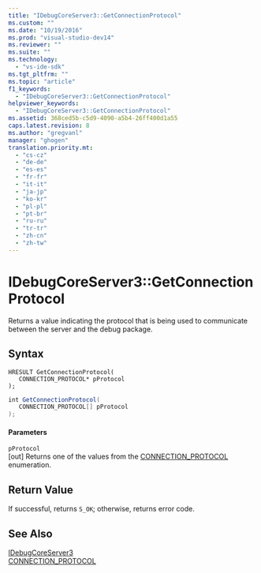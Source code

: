 ```yaml
---
title: "IDebugCoreServer3::GetConnectionProtocol"
ms.custom: ""
ms.date: "10/19/2016"
ms.prod: "visual-studio-dev14"
ms.reviewer: ""
ms.suite: ""
ms.technology: 
  - "vs-ide-sdk"
ms.tgt_pltfrm: ""
ms.topic: "article"
f1_keywords: 
  - "IDebugCoreServer3::GetConnectionProtocol"
helpviewer_keywords: 
  - "IDebugCoreServer3::GetConnectionProtocol"
ms.assetid: 368ced5b-c5d9-4090-a5b4-26ff400d1a55
caps.latest.revision: 8
ms.author: "gregvanl"
manager: "ghogen"
translation.priority.mt: 
  - "cs-cz"
  - "de-de"
  - "es-es"
  - "fr-fr"
  - "it-it"
  - "ja-jp"
  - "ko-kr"
  - "pl-pl"
  - "pt-br"
  - "ru-ru"
  - "tr-tr"
  - "zh-cn"
  - "zh-tw"
---
```

# IDebugCoreServer3::GetConnectionProtocol
Returns a value indicating the protocol that is being used to communicate between the server and the debug package.  
  
## Syntax  
  
```cpp#  
HRESULT GetConnectionProtocol(  
   CONNECTION_PROTOCOL* pProtocol  
);  
```  
  
```c#  
int GetConnectionProtocol(  
   CONNECTION_PROTOCOL[] pProtocol  
);  
```  
  
#### Parameters  
 `pProtocol`  
 [out] Returns one of the values from the [CONNECTION_PROTOCOL](../extensibility-debugger-reference/connection_protocol.md) enumeration.  
  
## Return Value  
 If successful, returns `S_OK`; otherwise, returns error code.  
  
## See Also  
 [IDebugCoreServer3](../extensibility-debugger-reference/idebugcoreserver3.md)   
 [CONNECTION_PROTOCOL](../extensibility-debugger-reference/connection_protocol.md)